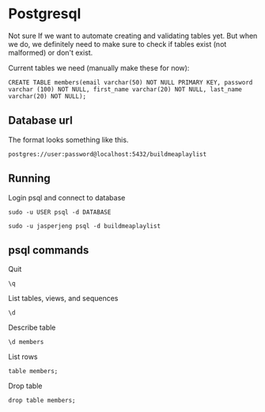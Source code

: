 # Postgresql
Not sure If we want to automate creating and validating tables yet. But when we do, we definitely need to make sure to check if tables exist (not malformed) or don't exist. 

Current tables we need (manually make these for now):

`CREATE TABLE members(email varchar(50) NOT NULL PRIMARY KEY, password varchar (100) NOT NULL, first_name varchar(20) NOT NULL, last_name varchar(20) NOT NULL);`

## Database url 
The format looks something like this.

`postgres://user:password@localhost:5432/buildmeaplaylist`

## Running

Login psql and connect to database

`sudo -u USER psql -d DATABASE`

`sudo -u jasperjeng psql -d buildmeaplaylist`

## psql commands
Quit

`\q`

List tables, views, and sequences

`\d`

Describe table

`\d members`

List rows

`table members;`

Drop table

`drop table members;`
